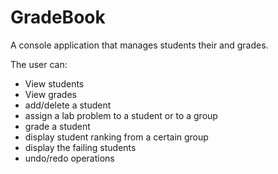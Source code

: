 # GradeBook

A console application that manages students their and grades.

The user can:

- View students
- View grades
- add/delete a student
- assign a lab problem to a student or to a group
- grade a student
- display student ranking from a certain group
- display the failing students 
- undo/redo operations
